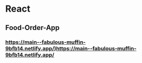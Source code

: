 #  React

## Food-Order-App

### https://main--fabulous-muffin-9bfb14.netlify.app/)https://main--fabulous-muffin-9bfb14.netlify.app/
